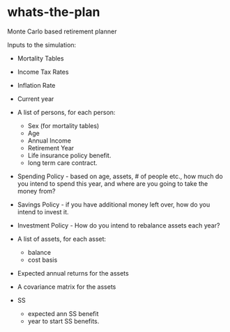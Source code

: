 # whats-the-plan
Monte Carlo based retirement planner

Inputs to the simulation:

* Mortality Tables
* Income Tax Rates
* Inflation Rate

* Current year
* A list of persons, for each person:
  * Sex (for mortality tables)
  * Age
  * Annual Income
  * Retirement Year
  * Life insurance policy benefit.
  * long term care contract.

* Spending Policy - based on age, assets, # of people etc., how much do you intend to spend this year, and where are you
  going to take the money from?
* Savings Policy - if you have additional money left over, how do you intend to invest it.
* Investment Policy - How do you intend to rebalance assets each year?
  
* A list of assets, for each asset:
  * balance
  * cost basis

* Expected annual returns for the assets
* A covariance matrix for the assets

* SS
  * expected ann SS benefit
  * year to start SS benefits.

